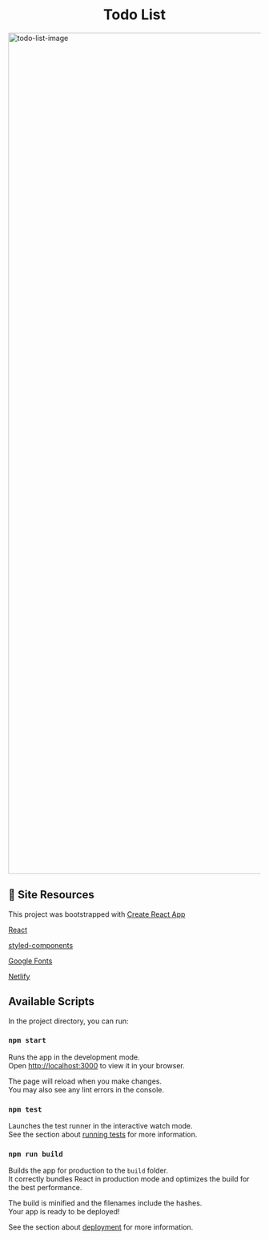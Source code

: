 <h1 align="center">
  Todo List 
</h1>

<img width="1678" alt="todo-list-image" src="https://user-images.githubusercontent.com/25543587/157145443-323b6128-79bf-41b1-87ac-60c1bfb6c72d.png" />

## 🧪 Site Resources

This project was bootstrapped with
[Create React App](https://github.com/facebook/create-react-app)

[React](https://facebook.github.io/create-react-app/docs/getting-started)

[styled-components](https://styled-components.com/)

[Google Fonts](https://fonts.google.com/)

[Netlify](https://www.netlify.com/)

## Available Scripts

In the project directory, you can run:

### `npm start`

Runs the app in the development mode.\
Open [http://localhost:3000](http://localhost:3000) to view it in your browser.

The page will reload when you make changes.\
You may also see any lint errors in the console.

### `npm test`

Launches the test runner in the interactive watch mode.\
See the section about [running tests](https://facebook.github.io/create-react-app/docs/running-tests) for more information.

### `npm run build`

Builds the app for production to the `build` folder.\
It correctly bundles React in production mode and optimizes the build for the best performance.

The build is minified and the filenames include the hashes.\
Your app is ready to be deployed!

See the section about [deployment](https://facebook.github.io/create-react-app/docs/deployment) for more information.
